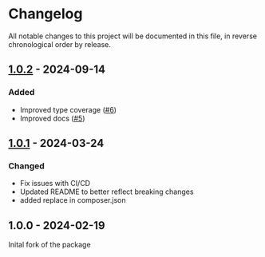 # Changelog

All notable changes to this project will be documented in this file, in reverse chronological order by release.

## [1.0.2](https://github.com/jimtools/jwt-auth/compare/1.0.1...1.0.2) - 2024-09-14

### Added
- Improved type coverage ([#6](https://github.com/JimTools/jwt-auth/pull/6))
- Improved docs ([#5](https://github.com/JimTools/jwt-auth/pull/5))

## [1.0.1](https://github.com/jimtools/jwt-auth/compare/1.0.0...1.0.1) - 2024-03-24

### Changed

- Fix issues with CI/CD
- Updated README to better reflect breaking changes
- added replace in composer.json

## 1.0.0 - 2024-02-19

Inital fork of the package
